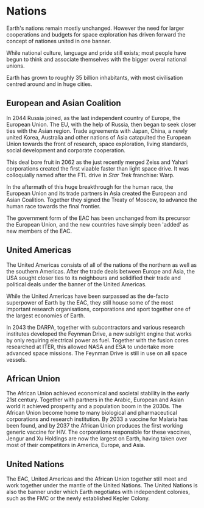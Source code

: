# Nations

Earth's nations remain mostly unchanged. However the need for larger
cooperations and budgets for space exploration has driven forward the concept
of nationes united in one banner.

While national culture, language and pride still exists; most people have begun
to think and associate themselves with the bigger overal national unions.

Earth has grown to roughly 35 billion inhabitants, with most civilisation
centred around and in huge cities.

## European and Asian Coalition

In 2044 Russia joined, as the last independent country of Europe, the European
Union. The EU, with the help of Russia, then began to seek closer ties with
the Asian region.  Trade agreements with Japan, China, a newly united Korea,
Australia and other nations of Asia catapulted the European Union towards the
front of research, space exploration, living standards, social development and
corporate cooperation.

This deal bore fruit in 2062 as the just recently merged Zeiss and Yahari
corporations created the first viaable faster than light space drive. It was
colloquially named after the FTL drive in _Star Trek_ franchise: Warp.

In the aftermath of this huge breakthrough for the human race, the European
Union and its trade partners in Asia created the European and Asian Coalition.
Together they signed the Treaty of Moscow, to advance the human race towards
the final frontier.

The government form of the EAC has been unchanged from its precursor the
European Union, and the new countries have simply been 'added' as new members
of the EAC.

## United Americas

The United Americas consists of all of the nations of the northern as well as
the southern Americas. After the trade deals between Europe and Asia, the USA
sought closer ties to its neighbours and solidified their trade and political
deals under the banner of the United Americas.

While the United Americas have been surpassed as the de-facto superpower of
Earth by the EAC, they still house some of the most important research
organisations, corporations and sport together one of the largest economies of
Earth.

In 2043 the DARPA, together with subcontractors and various research institutes
developed the Feynman Drive, a new sublight engine that works by only requiring
electrical power as fuel. Together with the fusion cores researched at ITER,
this allowed NASA and ESA to undertake more advanced space missions. The Feynman
Drive is still in use on all space vessels.

## African Union

The African Union achieved economical and societal stability in the early
21st century. Together with partners in the Arabic, European and Asian world
it achieved prosperity and a population boom in the 2030s. The African Union
become home to many biological and pharmaceutical corporations and research
institution. By 2033 a vaccine for Malaria has been found, and by 2037 the
African Union produces the first working generic vaccine for HIV. The
corporations responsible for these vaccines, Jengur and Xu Holdings are now
the largest on Earth, having taken over most of their competitors in America,
Europe, and Asia.

## United Nations

The EAC, United Americas and the African Union together still meet and work
together under the mantle of the United Nations. The United Nations is also
the banner under which Earth negotiates with independent colonies, such as
the FMC or the newly established Kepler Colony.
